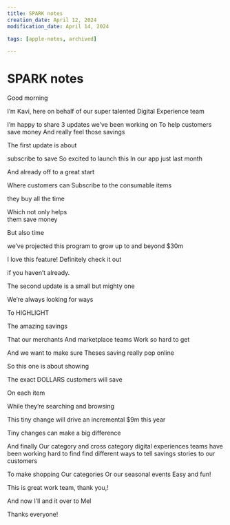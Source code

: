 ```yaml
---
title: SPARK notes
creation_date: April 12, 2024
modification_date: April 14, 2024

tags: [apple-notes, archived]

---
```



# SPARK notes

Good morning

I’m Kavi, 
here 
on behalf 
of our 
super talented 
Digital Experience team 

I’m happy to share 3 updates
we’ve been working on
To help customers save money 
And really feel those savings

The first update 
is about 

subscribe to save
So excited to launch this
In our app just last month 

And already off to a great start

Where customers can 
Subscribe to the consumable items 

they buy all the time

Which not only helps  
them save money 

But also time

we’ve projected this program 
to grow up to 
and beyond $30m

I love this feature! 
Definitely check it out 

if you haven’t already.

The second update is a 
small but mighty one

We’re always looking for ways

To HIGHLIGHT 

The amazing savings 

That our merchants 
And marketplace teams
Work so hard to get

And we want to make sure
Theses saving really pop online

So this one is about showing 

The exact DOLLARS customers will save

On each item 

While they’re searching and browsing

This tiny change 
will drive 
an incremental 
$9m this year 

Tiny changes can make a big difference 

And finally
Our category and 
cross category 
digital experiences teams 
have been working hard 
to find find different ways 
to tell savings stories 
to our customers 

To make 
shopping 
Our categories
Or our seasonal events
Easy and fun!

This is great work team, thank you,!

And now I’ll and it over to Mel

 Thanks everyone!

